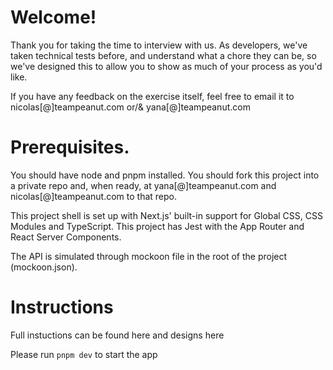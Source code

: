 # Welcome!

Thank you for taking the time to interview with us. As developers, we've taken technical tests before, and understand what a chore they can be, so we've designed this to allow you to show as much of your process as you'd like.

If you have any feedback on the exercise itself, feel free to email it to nicolas[@]teampeanut.com or/& yana[@]teampeanut.com

# Prerequisites.

You should have node and pnpm installed. You should fork this project into a private repo and, when ready, at yana[@]teampeanut.com and nicolas[@]teampeanut.com to that repo.

This project shell is set up with Next.js' built-in support for Global CSS, CSS Modules and TypeScript. This project has Jest with the App Router and React Server Components.

The API is simulated through mockoon file in the root of the project (mockoon.json).

# Instructions

Full instuctions can be found here and designs here

Please run `pnpm dev` to start the app
